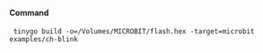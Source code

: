 #### Command

``` tinygo build -o=/Volumes/MICROBIT/flash.hex -target=microbit examples/ch-blink```
